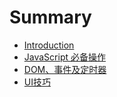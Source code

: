 # Summary

* [Introduction](README.md)
* [JavaScript 必备操作](javascript-bi-bei-cao-zuo.md)
* [DOM、事件及定时器](dom3001-shi-jian-ji-ding-shi-qi.md)
* [UI技巧](uiji-qiao.md)

